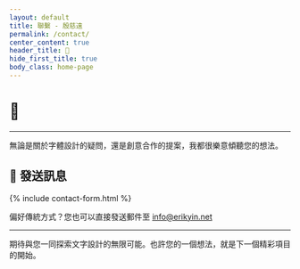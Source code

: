 ```yaml
---
layout: default
title: 聯繫 - 殷慈遠
permalink: /contact/
center_content: true
header_title: 📮
hide_first_title: true
body_class: home-page
---
```


# 📮

---

無論是關於字體設計的疑問，還是創意合作的提案，我都很樂意傾聽您的想法。

## 📨 發送訊息

{% include contact-form.html %}

偏好傳統方式？您也可以直接發送郵件至 [info@erikyin.net](mailto:info@erikyin.net)

---

期待與您一同探索文字設計的無限可能。也許您的一個想法，就是下一個精彩項目的開始。
